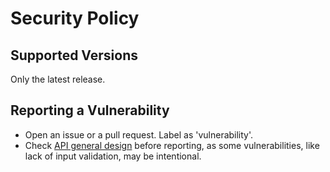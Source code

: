 # Security Policy

## Supported Versions

Only the latest release.

## Reporting a Vulnerability

- Open an issue or a pull request. Label as 'vulnerability'. 
- Check [API general design](https://github.com/mrautio/duktape-webgl#api-general-design) before reporting, as some vulnerabilities, like lack of input validation, may be intentional.
